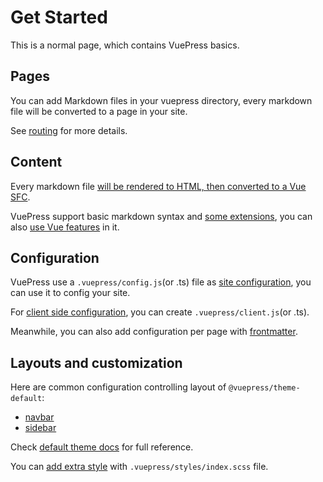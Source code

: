 # Get Started

This is a normal page, which contains VuePress basics.

## Pages

You can add Markdown files in your vuepress directory, every markdown file will be converted to a page in your site.

See [routing][] for more details.

## Content

Every markdown file [will be rendered to HTML, then converted to a Vue SFC][content].

VuePress support basic markdown syntax and [some extensions][synatex-extensions], you can also [use Vue features][vue-feature] in it.

## Configuration

VuePress use a `.vuepress/config.js`(or .ts) file as [site configuration][config], you can use it to config your site.

For [client side configuration][client-config], you can create `.vuepress/client.js`(or .ts).

Meanwhile, you can also add configuration per page with [frontmatter][].

## Layouts and customization

Here are common configuration controlling layout of `@vuepress/theme-default`:

- [navbar][]
- [sidebar][]

Check [default theme docs][default-theme] for full reference.

You can [add extra style][style] with `.vuepress/styles/index.scss` file.

[routing]: https://vuejs.press/guide/page.html#routing
[content]: https://vuejs.press/guide/page.html#content
[synatex-extensions]: https://vuejs.press/guide/markdown.html#syntax-extensions
[vue-feature]: https://vuejs.press/guide/markdown.html#using-vue-in-markdown
[config]: https://vuejs.press/guide/configuration.html#client-config-file
[client-config]: https://vuejs.press/guide/configuration.html#client-config-file
[frontmatter]: https://vuejs.press/guide/page.html#frontmatter
[navbar]: https://vuejs.press/reference/default-theme/config.html#navbar
[sidebar]: https://vuejs.press/reference/default-theme/config.html#sidebar
[default-theme]: https://vuejs.press/reference/default-theme/
[style]: https://vuejs.press/reference/default-theme/styles.html#style-file
